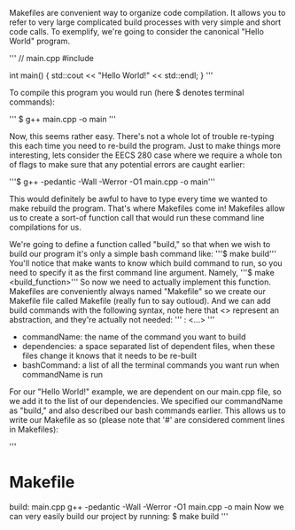 Makefiles are convenient way to organize code compilation. It allows you to refer to very large complicated build processes with very simple and short code calls. To exemplify, we're going to consider the canonical "Hello World" program.

'''
// main.cpp
#include <iostream>

int main() {
    std::cout << "Hello World!" << std::endl;
}
'''

To compile this program you would run (here $ denotes terminal commands):

'''
$ g++ main.cpp -o main
'''

Now, this seems rather easy. There's not a whole lot of trouble re-typing this each time you need to re-build the program. Just to make things more interesting, lets consider the EECS 280 case where we require a whole ton of flags to make sure that any potential errors are caught earlier:

'''$ g++ -pedantic -Wall -Werror -O1 main.cpp -o main'''

This would definitely be awful to have to type every time we wanted to make rebuild the program. That's where Makefiles come in! Makefiles allow us to create a sort-of function call that would run these command line compilations for us.

We're going to define a function called "build," so that when we wish to build our program it's only a simple bash command like:
'''$ make build'''
You'll notice that make wants to know which build command to run, so you need to specify it as the first command line argument. Namely,
'''$ make <build_function>'''
So now we need to actually implement this function. Makefiles are conveniently always named "Makefile" so we create our Makefile file called Makefile (really fun to say outloud). And we can add build commands with the following syntax, note here that <> represent an abstraction, and they're actually not needed:
'''
<commandName>: <dependencies>
	       <bashCommand0>
		<...>
			<bashCommandN>
'''

* commandName: the name of the command you want to build
* dependencies: a space separated list of dependent files, when these files change it knows that it needs to be re-built
* bashCommand: a list of all the terminal commands you want run when commandName is run

For our "Hello World!" example, we are dependent on our main.cpp file, so we add it to the list of our dependencies. We specified our commandName as "build," and also described our bash commands earlier. This allows us to write our Makefile as so (please note that '#' are considered comment lines in Makefiles):

'''
# Makefile

build: main.cpp
       g++ -pedantic -Wall -Werror -O1 main.cpp -o main
       Now we can very easily build our project by running:
       $ make build
'''

